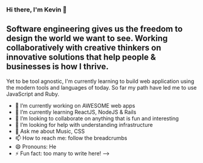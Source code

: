 ### Hi there, I'm Kevin 👋

## Software engineering gives us the freedom to design the world we want to see. Working collaboratively with creative thinkers on innovative solutions that help people & businesses is how I thrive.

Yet to be tool agnostic, I'm currently learning to build web application using the modern tools and languages of today.
So far my path have led me to use JavaScript and Ruby.


- 🔭 I’m currently working on AWESOME web apps
- 🌱 I’m currently learning ReactJS, NodeJS & Rails
- 👯 I’m looking to collaborate on anything that is fun and interesting
- 🤔 I’m looking for help with understanding infrastructure
- 💬 Ask me about Music, CSS
- 📫 How to reach me: follow the breadcrumbs
- 😄 Pronouns: He
- ⚡ Fun fact: too many to write here!
-->
